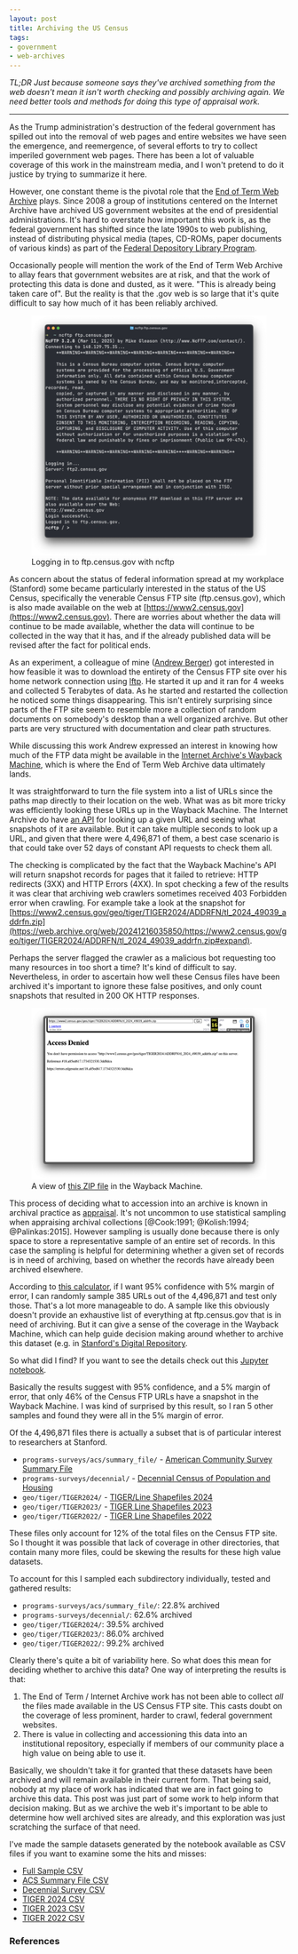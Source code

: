 ```yaml
---
layout: post
title: Archiving the US Census
tags:
- government
- web-archives 
---
```


*TL;DR Just because someone says they've archived something from the web doesn't mean it isn't worth checking and possibly archiving again. We need better tools and methods for doing this type of appraisal work.*

---

As the Trump administration's destruction of the federal government has spilled out into the removal of web pages and entire websites we have seen the emergence, and reemergence, of several efforts to try to collect imperiled government web pages. There has been a lot of valuable coverage of this work in the mainstream media, and I won't pretend to do it justice by trying to summarize it here.

However, one constant theme is the pivotal role that the [End of Term Web Archive] plays. Since 2008 a group of institutions centered on the Internet Archive have archived US government websites at the end of presidential administrations. It's hard to overstate how important this work is, as the federal government has shifted since the late 1990s to web publishing, instead of distributing physical media (tapes, CD-ROMs, paper documents of various kinds) as part of the [Federal Depository Library Program].

Occasionally people will mention the work of the End of Term Web Archive to allay fears that government websites are at risk, and that the work of protecting this data is done and dusted, as it were. "This is already being taken care of". But the reality is that the .gov web is so large that it's quite difficult to say how much of it has been reliably archived.

<figure>
  <img class="img-fluid" src="/images/census-ftp.png">
  <figcaption>Logging in to ftp.census.gov with ncftp</figcaption>
</figure>

As concern about the status of federal information spread at my workplace (Stanford) some became particularly interested in the status of the US Census, specifically the venerable Census FTP site (ftp.census.gov), which is also made available on the web at [https://www2.census.gov](https://www2.census.gov). There are worries about whether the data will continue to be made available, whether the data will continue to be collected in the way that it has, and if the already published data will be revised after the fact for political ends.

As an experiment, a colleague of mine ([Andrew Berger]) got interested in how feasible it was to download the entirety of the Census FTP site over his home network connection using [lftp]. He started it up and it ran for 4 weeks and collected 5 Terabytes of data. As he started and restarted the collection he noticed some things disappearing. This isn't entirely surprising since parts of the FTP site seem to resemble more a collection of random documents on somebody's desktop than a well organized archive. But other parts are very structured with documentation and clear path structures.

While discussing this work Andrew expressed an interest in knowing how much of the FTP data might be available in the [Internet Archive's Wayback Machine], which is where the End of Term Web Archive data ultimately lands.

It was straightforward to turn the file system into a list of URLs since the paths map directly to their location on the web. What was as bit more tricky was efficiently looking these URLs up in the Wayback Machine. The Internet Archive do have [an API] for looking up a given URL and seeing what snapshots of it are available. But it can take multiple seconds to look up a URL, and given that there were 4,496,871 of them, a best case scenario is that could take over 52 days of constant API requests to check them all.

The checking is complicated by the fact that the Wayback Machine's API will return snapshot records for pages that it failed to retrieve: HTTP redirects (3XX) and HTTP Errors (4XX). In spot checking a few of the results it was clear that archiving web crawlers sometimes received 403 Forbidden error when crawling. For example take a look at the snapshot for [https://www2.census.gov/geo/tiger/TIGER2024/ADDRFN/tl_2024_49039_addrfn.zip](https://web.archive.org/web/20241216035850/https://www2.census.gov/geo/tiger/TIGER2024/ADDRFN/tl_2024_49039_addrfn.zip#expand).

Perhaps the server flagged the crawler as a malicious bot requesting too many resources in too short a time? It's kind of difficult to say. Nevertheless, in order to ascertain how well these Census files have been archived it's important to ignore these false positives, and only count snapshots that resulted in 200 OK HTTP responses.

<figure>
  <img class="img-fluid" src="/images/census-403.png">
  <figcaption>A view of <a href="https://www2.census.gov/geo/tiger/TIGER2024/ADDRFN/tl_2024_49039_addrfn.zip">this ZIP file</a> in the Wayback Machine.</figcaption>
</figure>

This process of deciding what to accession into an archive is known in archival practice as [appraisal]. It's not uncommon to use statistical sampling when appraising archival collections [@Cook:1991; @Kolish:1994; @Palinkas:2015]. However sampling is usually done because there is only space to store a representative sample of an entire set of records. In this case the sampling is helpful for determining whether a given set of records is in need of archiving, based on whether the records have already been archived elsewhere.

According to [this calculator], if I want 95% confidence with 5% margin of error, I can randomly sample 385 URLs out of the 4,496,871 and test only those. That's a lot more manageable to do. A sample like this obviously doesn't provide an exhaustive list of everything at ftp.census.gov that is in need of archiving. But it can give a sense of the coverage in the Wayback Machine, which can help guide decision making around whether to archive this dataset (e.g. in [Stanford's Digital Repository](https://sdr.stanford.edu). 

So what did I find? If you want to see the details check out this [Jupyter notebook].

Basically the results suggest with 95% confidence, and a 5% margin of error, that only 46% of the Census FTP URLs have a snapshot in the Wayback Machine. I was kind of surprised by this result, so I ran 5 other samples and found they were all in the 5% margin of error.

Of the 4,496,871 files there is actually a subset that is of particular interest to researchers at Stanford.

* `programs-surveys/acs/summary_file/` - [American Community Survey Summary File](https://www.census.gov/programs-surveys/acs/data/summary-file.html)
* `programs-surveys/decennial/` - [Decennial Census of Population and Housing](https://www.census.gov/programs-surveys/decennial-census.html)
* `geo/tiger/TIGER2024/` - [TIGER/Line Shapefiles 2024](https://www.census.gov/geographies/mapping-files/time-series/geo/tiger-line-file.html)
* `geo/tiger/TIGER2023/` - [TIGER Line Shapefiles 2023](https://www.census.gov/geographies/mapping-files/time-series/geo/tiger-line-file.html)
* `geo/tiger/TIGER2022/` - [TIGER Line Shapefiles 2022](https://www.census.gov/geographies/mapping-files/time-series/geo/tiger-line-file.html)

These files only account for 12% of the total files on the Census FTP site. So I thought it was possible that lack of coverage in other directories, that contain many more files, could be skewing the results for these high value datasets.

To account for this I sampled each subdirectory individually, tested and gathered results:

* `programs-surveys/acs/summary_file/`: 22.8% archived
* `programs-surveys/decennial/`: 62.6%  archived
* `geo/tiger/TIGER2024/`: 39.5% archived
* `geo/tiger/TIGER2023/`: 86.0% archived
* `geo/tiger/TIGER2022/`: 99.2% archived

Clearly there's quite a bit of variability here. So what does this mean for deciding whether to archive this data? One way of interpreting the results is that:

1. The End of Term / Internet Archive work has not been able to collect *all* the files made available in the US Census FTP site. This casts doubt on the coverage of less prominent, harder to crawl, federal government websites.
2. There is value in collecting and accessioning this data into an institutional repository, especially if members of our community place a high value on being able to use it.

Basically, we shouldn't take it for granted that these datasets have been archived and will remain available in their current form. That being said, nobody at my place of work has indicated that we are in fact going to archive this data. This post was just part of some work to help inform that decision making. But as we archive the web it's important to be able to determine how well archived sites are already, and this exploration was just scratching the surface of that need.

I've made the sample datasets generated by the notebook available as CSV files if you want to examine some the hits and misses:

* [Full Sample CSV](https://media.githubusercontent.com/media/edsu/notebooks/refs/heads/main/data/census-sample.csv)
* [ACS Summary File CSV](https://media.githubusercontent.com/media/edsu/notebooks/refs/heads/main/data/census-summary-file.csv)
* [Decennial Survey CSV](https://github.com/edsu/notebooks/raw/refs/heads/main/data/census-decennial.csv)
* [TIGER 2024 CSV](https://github.com/edsu/notebooks/raw/refs/heads/main/data/census-tiger2024.csv)
* [TIGER 2023 CSV](https://github.com/edsu/notebooks/raw/refs/heads/main/data/census-tiger2023.csv)
* [TIGER 2022 CSV](https://github.com/edsu/notebooks/raw/refs/heads/main/data/census-tiger2022.csv)

### References

[Jupyter notebook]: https://github.com/edsu/notebooks/blob/main/CensusFTP.ipynb
[End of Term Web Archive]: https://eotarchive.org/about/
[Federal Depository Library Program]: https://en.wikipedia.org/wiki/Federal_Depository_Library_Program
[lftp]: https://lftp.yar.ru/
[Internet Archive's Wayback Machine]: https://archive.org/web/
[an API]: https://archive.org/developers/wayback-cdx-server.html
[this calculator]: https://www.calculator.net/sample-size-calculator.html?type=1&cl=95&ci=5&pp=50&ps=4496871&x=Calculate
[Andrew Berger]: https://profiles.stanford.edu/andrew-berger
[appraisal]: https://dictionary.archivists.org/entry/appraisal.html
